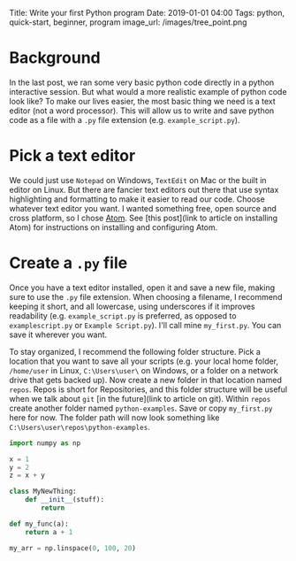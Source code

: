 Title: Write your first Python program
Date: 2019-01-01 04:00
Tags: python, quick-start, beginner, program
image_url: /images/tree_point.png

# Background
<!-- PELICAN_BEGIN_SUMMARY -->
In the last post, we ran some very basic python code directly in a python interactive session. But what would a more realistic example of python code look like? To make our lives easier, the most basic thing we need is a text editor (not a word processor). This will allow us to write and save python code as a file with a `.py` file extension (e.g. `example_script.py`).
<!-- PELICAN_END_SUMMARY -->

# Pick a text editor
We could just use `Notepad` on Windows, `TextEdit` on Mac or the built in editor on Linux. But there are fancier text editors out there that use syntax highlighting and formatting to make it easier to read our code. Choose whatever text editor you want. I wanted something free, open source and cross platform, so I chose [Atom](https://atom.io/). See [this post](link to article on installing Atom) for instructions on installing and configuring Atom.

# Create a `.py` file
Once you have a text editor installed, open it and save a new file, making sure to use the `.py` file extension. When choosing a filename, I recommend keeping it short, and all lowercase, using underscores if it improves readability (e.g. `example_script.py` is preferred, as opposed to `examplescript.py` or `Example Script.py`). I'll call mine `my_first.py`. You can save it wherever you want.

To stay organized, I recommend the following folder structure. Pick a location that you want to save all your scripts (e.g. your local home folder, `/home/user` in Linux, `C:\Users\user\` on Windows, or a folder on a network drive that gets backed up). Now create a new folder in that location named `repos`. Repos is short for Repositories, and this folder structure will be useful when we talk about `git` [in the future](link to article on git). Within `repos` create another folder named `python-examples`. Save or copy `my_first.py` here for now. The folder path will now look something like `C:\Users\user\repos\python-examples`.


```python
import numpy as np

x = 1
y = 2
z = x + y

class MyNewThing:
    def __init__(stuff):
        return

def my_func(a):
    return a + 1

my_arr = np.linspace(0, 100, 20)
```
